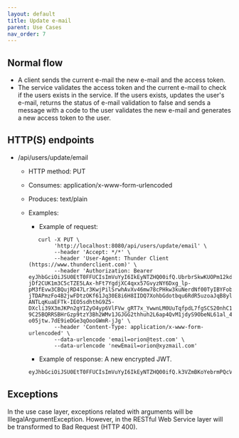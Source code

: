 ```yaml
---
layout: default
title: Update e-mail
parent: Use Cases
nav_order: 7
---
```


## Normal flow

* A client sends the current e-mail the new e-mail and the access token.
* The service validates the access token and the current e-mail to check
  if the users exists in the service. If the users exists, updates the user's
  e-mail, returns the status of e-mail validation to false and sends a message
  with a code to the user validates the new e-mail and generates a new access
  token to the user.

## HTTP(S) endpoints

* /api/users/update/email
    * HTTP method: PUT
    * Consumes: application/x-www-form-urlencoded
    * Produces: text/plain
    * Examples:

        * Example of request:
        ```shell
           curl -X PUT \
                'http://localhost:8080/api/users/update/email' \
                --header 'Accept: */*' \
                --header 'User-Agent: Thunder Client (https://www.thunderclient.com)' \
                --header 'Authorization: Bearer eyJhbGciOiJSU0EtT0FFUCIsImVuYyI6IkEyNTZHQ00ifQ.UbrbrSkwKUOPm12kdcrbwroXe8cwPRg9tLN0ovxEB89bm9LNPYTj6qATOAHrObG-jDf2CUK1m3C5cTZE5LAx-hFt7YgdjXC4qxx57GvyzNY6Dxg_lp-pM3fEvw3CBQujRD47Lr3KwjPilSrwhAvXv46mw78cPHkw3kuNerdNf00TyIBYFobKezFxqT-jTDAPmzFo4B2jwFDtzOKf61Jq30E8i6H8IIDQ7XohbGdotbqu6RdR5uzoaJqB8ylz1hNXGWaBFD3GrsyCeFX9G6zgs998BoIhceKOksEZYhR7TD9q8SIuZWQTeIcgtuLBNMeQ7PV04bvZAyNCcN45sD7QJw.rwzVRmyTL16f1s9i.JrGJwG-ANTLqKuaEFTk-IEO5sdhthG9Z5-DXcli39X3mJKPn2gYIZyO4yp6VlFVw_gRT7x_YwwnLM0UuTqfpdL7fgSCS20nhC1fJYd0fvZCPLHBtJUDdo7gkswmG6eb4M1QENDkK96biwRGq0sCG5dZPfkDp1PXJQyF63phEPEb9Bo6xVzoJjJl-9C25BQRRSBHrGzp9tzY3Bh2WMv1JGJGG2thhuh2L6ap4QvM1jdyS9ObeNL61al_4UIk8CesZ0a5enheICPaL5YfbMHpwCWd3PutmABr-o05jtw.7dE9ieDGe3qOooGWmR-jJg' \
                --header 'Content-Type: application/x-www-form-urlencoded' \
                --data-urlencode 'email=orion@test.com' \
                --data-urlencode 'newEmail=orion@xyzmail.com'
        ```
        * Example of response: A new encrypted JWT.
        ```txt
       eyJhbGciOiJSU0EtT0FFUCIsImVuYyI6IkEyNTZHQ00ifQ.k3VZmBKoYebrmPQcV5vVrNG1d1s-Ee4Szjh--iUwHClWzOLZfHWBRNHAcp70IS7VZM6JcAtVqXmLHP9quaR3OxSpUAAcgxnG-zIt6ogkd9vxiCttgwNGAqnd4pWUZ9ie4AWi9S-subt5KXDQ41kEuMLMJ2ufHLc4yU7XmKm5rkEWwXTjmmJCfb-soreb1bUpZ-SfoQ3zVX9MWoHYInnjzyZYLUfQIq0JfZZhKx4v689aE27nCek5iol-42LsQzowOTa9kvzxbN9ZofP_mVSuuXNJk7lTTZqX8ZU-BlwA27_W0t0sDj3Ka8H2GYyqAIBbUcWc_MdeHDnUQWeAMF57Aw.LPYiVFh9FxVW2D57.JwHCxJsICElkF85gTBpgX1fOirjFohzWGFeozzfjuyrrC_PJJhzHIR1tsZ6lfQi7jrjHeCT-aRjOW2r-U-baEbkguEzCYyG68ynFjjU65kajeoKSgoI4SVgdByK_bnHGhv-CTUzv4d4gD0Jt0OYw9H9a5QvozA9r_RiRdF-WwEYoyYSlvIxzxx3hlL07tbYO6z_dcEcd_-Y3ylKooRSXsoG_FSd6IzuJqlD10Ixax1uL-bmap2rUEqMjpcnIcMiyL9nF_-PhAjC7FnhCWJUtkj9NGzxPxZqiak-Wc8c2SdXf0vRKaiL72MkIxRo.1IQPzuVpukQwyqBA9S0rZA
        ```

## Exceptions

In the use case layer, exceptions related with arguments will be
IllegalArgumentException. However, in the RESTful Web Service layer will be
transformed to Bad Request (HTTP 400).
